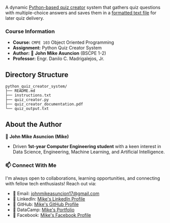 A dynamic [Python-based quiz creator](https://github.com/johnmikx/python_quiz_creator_system/blob/main/quiz_creator.py) system that gathers quiz questions with multiple-choice answers and saves them in a [formatted text file](https://github.com/johnmikx/python_quiz_creator_system/blob/main/quiz_output.txt) for later quiz delivery.

### Course Information

- **Course:** `CMPE 103` Object Oriented Programming
- **Assignment:** Python Quiz Creator System
- **Author:** :ninja: **John Mike Asuncion** (BSCPE 1-2)
- **Professor:** Engr. Danilo C. Madrigalejos, Jr.

## Directory Structure

```
python_quiz_creator_system/
├── README.md
├── instructions.txt
├── quiz_creator.py
├── quiz_creator_documentation.pdf
└── quiz_output.txt
```

## About the Author

🥷 **John Mike Asuncion (Mike)**

- Driven **1st-year Computer Engineering student** with a keen interest in Data Science, Engineering, Machine Learning, and Artificial Intelligence.

### 📫 Connect With Me
I'm always open to collaborations, learning opportunities, and connecting with fellow tech enthusiasts! Reach out via:  
- 📧 Email: [johnmikeasuncion17@gmail.com](mailto:johnmikeasuncion17@gmail.com)
- 🔗 LinkedIn: [Mike's LinkedIn Profile](https://www.linkedin.com/in/john-mike-asuncion-a44232320/)
- 🔗 GitHub: [Mike's GitHub Profile](https://github.com/johnmikx)
- 💼 DataCamp: [Mike's Portfolio](https://www.datacamp.com/portfolio/johnmikeasuncion17)
- 🔗 Facebook: [Mike's Facebook Profile](https://www.facebook.com/mikekaizennn)